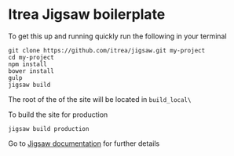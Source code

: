 # Itrea Jigsaw boilerplate
To get this up and running quickly run the following in your terminal

```
git clone https://github.com/itrea/jigsaw.git my-project
cd my-project
npm install
bower install
gulp
jigsaw build
```

The root of the of the site will be located in `build_local\`

To build the site for production
```
jigsaw build production
```

Go to [Jigsaw documentation](http://jigsaw.tighten.co/docs/installation/) for further details
